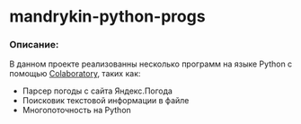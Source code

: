 # mandrykin-python-progs

### Описание:
В данном проекте реализованны несколько программ на языке Python с помощью [Colaboratory](https://colab.research.google.com/), таких как:
* Парсер погоды с сайта Яндекс.Погода
* Поисковик текстовой информации в файле
* Многопоточность на Python

